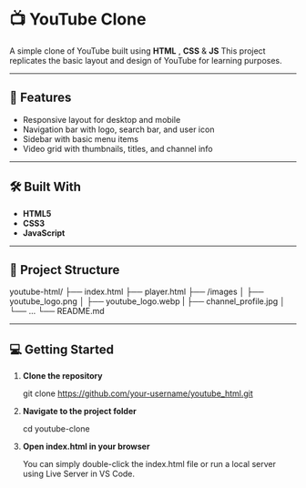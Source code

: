 # 📺 YouTube Clone

A simple clone of YouTube built using **HTML** , **CSS** & **JS**
This project replicates the basic layout and design of YouTube for learning purposes.

---

## 🚀 Features

- Responsive layout for desktop and mobile
- Navigation bar with logo, search bar, and user icon
- Sidebar with basic menu items
- Video grid with thumbnails, titles, and channel info

---

## 🛠️ Built With

- **HTML5**
- **CSS3**
- **JavaScript**

---

## 📁 Project Structure

youtube-html/
├── index.html
├── player.html
├── /images
│ ├── youtube_logo.png
│ ├── youtube_logo.webp
| ├── channel_profile.jpg
│ └── ...
└── README.md


---

## 💻 Getting Started

1. **Clone the repository**

   git clone https://github.com/your-username/youtube_html.git

2. **Navigate to the project folder**

    cd youtube-clone

2. **Open index.html in your browser**

    You can simply double-click the index.html file or run a local server using Live Server in VS Code.

